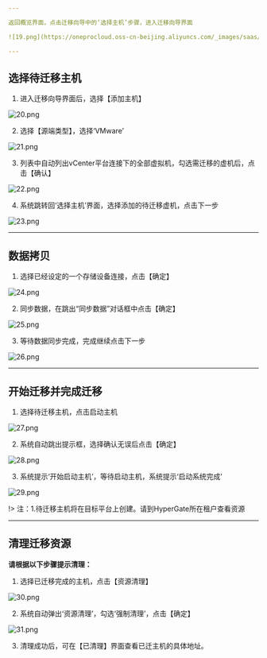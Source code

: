 ```yaml
---

返回概览界面，点击迁移向导中的‘选择主机’步骤，进入迁移向导界面

![19.png](https://oneprocloud.oss-cn-beijing.aliyuncs.com/_images/saas/19.png ':size=80%')

---
```


## 选择待迁移主机

1. 进入迁移向导界面后，选择【添加主机】

![20.png](https://oneprocloud.oss-cn-beijing.aliyuncs.com/_images/saas/20.png ':size=80%')

2. 选择【源端类型】，选择‘VMware’

![21.png](https://oneprocloud.oss-cn-beijing.aliyuncs.com/_images/saas/21.png ':size=80%')

3. 列表中自动列出vCenter平台连接下的全部虚拟机，勾选需迁移的虚机后，点击【确认】

![22.png](https://oneprocloud.oss-cn-beijing.aliyuncs.com/_images/saas/22.png ':size=80%')

4. 系统跳转回‘选择主机’界面，选择添加的待迁移虚机，点击下一步

![23.png](https://oneprocloud.oss-cn-beijing.aliyuncs.com/_images/saas/23.png ':size=80%')

---

## 数据拷贝
1. 选择已经设定的一个存储设备连接，点击【确定】

![24.png](https://oneprocloud.oss-cn-beijing.aliyuncs.com/_images/saas/24.png ':size=80%')

2. 同步数据，在跳出“同步数据”对话框中点击【确定】

![25.png](https://oneprocloud.oss-cn-beijing.aliyuncs.com/_images/saas/25.png ':size=80%')

3. 等待数据同步完成，完成继续点击下一步

![26.png](https://oneprocloud.oss-cn-beijing.aliyuncs.com/_images/saas/26.png ':size=80%')

---

## 开始迁移并完成迁移

1. 选择待迁移主机，点击启动主机

![27.png](https://oneprocloud.oss-cn-beijing.aliyuncs.com/_images/saas/27.png ':size=80%')


2. 系统自动跳出提示框，选择确认无误后点击【确定】

![28.png](https://oneprocloud.oss-cn-beijing.aliyuncs.com/_images/saas/28.png ':size=80%')

3. 系统提示‘开始启动主机’，等待启动主机，系统提示‘启动系统完成’

![29.png](https://oneprocloud.oss-cn-beijing.aliyuncs.com/_images/saas/29.png ':size=80%')

!> 注：1.待迁移主机将在目标平台上创建。请到HyperGate所在租户查看资源

---

## 清理迁移资源

**请根据以下步骤提示清理：**

1. 选择已迁移完成的主机，点击【资源清理】

![30.png](https://oneprocloud.oss-cn-beijing.aliyuncs.com/_images/saas/30.png ':size=80%')

2. 系统自动弹出‘资源清理’，勾选‘强制清理’，点击【确定】

![31.png](https://oneprocloud.oss-cn-beijing.aliyuncs.com/_images/saas/31.png ':size=80%')

3. 清理成功后，可在【已清理】界面查看已迁主机的具体地址。